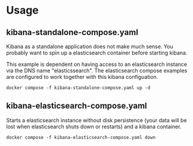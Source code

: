 # Usage

## kibana-standalone-compose.yaml
Kibana as a standalone application does not make much sense. You probably want to spin up a elasticsearch container before starting kibana.

This example is dependent on having access to an elasticsearch instance via the DNS name "elasticssearch". The elasticsearch compose examples are configured to work together with this kibana configuation.

```
docker compose -f kibana-standalone-compose.yaml up -d
```

## kibana-elasticsearch-compose.yaml
Starts a elasticsearch instance without disk persistence (your data will be lost when elasticsearch shuts down or restarts) and a kibana container.

```
docker compose -f kibana-elasticsearch-compose.yaml down
```